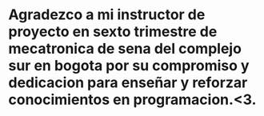 # Agradezco a mi instructor de proyecto en sexto trimestre de mecatronica de sena del complejo sur en bogota por su compromiso y dedicacion para enseñar y reforzar conocimientos en programacion.<3.
